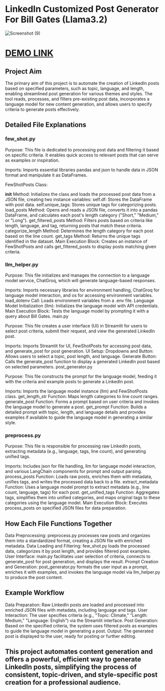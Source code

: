 # LinkedIn Customized Post Generator For Bill Gates (Llama3.2)
![Screenshot (9)](https://github.com/user-attachments/assets/f4005b38-9c85-42b5-9d83-f9bcde40d005)
# [DEMO LINK](https://mayankprojectlinkedin.streamlit.app/)
## Project Aim
The primary aim of this project is to automate the creation of LinkedIn posts based on specified parameters, such as topic, language, and length, enabling streamlined post generation for various themes and styles. The tool reads, processes, and filters pre-existing post data, incorporates a language model for new content generation, and allows users to specify criteria to generate posts effectively.

## Detailed File Explanations

### few_shot.py

Purpose: This file is dedicated to processing post data and filtering it based on specific criteria. It enables quick access to relevant posts that can serve as examples or inspiration.

Imports: Imports essential libraries pandas and json to handle data in JSON format and manipulate it as DataFrames.

FewShotPosts Class:

__init__ Method: Initializes the class and loads the processed post data from a JSON file, creating two instance variables:
self.df: Stores the DataFrame with post data.
self.unique_tags: Stores unique tags for categorizing posts.
load_posts Method: Opens and reads a JSON file, converts it into a pandas DataFrame, and calculates each post's length category ("Short," "Medium," or "Long").
get_filtered_posts Method: Filters posts based on criteria like length, language, and tag, returning posts that match these criteria.
categorize_length Method: Determines the length category for each post based on the line count.
get_tags Method: Returns the unique tags identified in the dataset.
Main Execution Block: Creates an instance of FewShotPosts and calls get_filtered_posts to display posts matching given criteria.

### llm_helper.py

Purpose: This file initializes and manages the connection to a language model service, ChatGroq, which will generate language-based responses.

Imports: Imports necessary libraries for environment handling, ChatGroq for language model interaction, and os for accessing environment variables.
load_dotenv Call: Loads environment variables from a .env file.
Language Model Initialization (llm): Initializes the language model with API credentials.
Main Execution Block: Tests the language model by prompting it with a query about Bill Gates.
main.py

Purpose: This file creates a user interface (UI) in Streamlit for users to select post criteria, submit their request, and view the generated LinkedIn post.

Imports: Imports Streamlit for UI, FewShotPosts for accessing post data, and generate_post for post generation.
UI Setup:
Dropdowns and Button: Allows users to select a topic, post length, and language.
Generate Button: Calls the generate_post function to display a generated LinkedIn post based on selected parameters.
post_generator.py

Purpose: This file constructs the prompt for the language model, feeding it with the criteria and example posts to generate a LinkedIn post.

Imports: Imports the language model instance (llm) and FewShotPosts class.
get_length_str Function: Maps length categories to line count ranges.
generate_post Function: Forms a prompt based on user criteria and invokes the language model to generate a post.
get_prompt Function: Builds a detailed prompt with topic, length, and language details and provides examples if available to guide the language model in generating a similar style.

### preprocess.py

Purpose: This file is responsible for processing raw LinkedIn posts, extracting metadata (e.g., language, tags, line count), and generating unified tags.

Imports: Includes json for file handling, llm for language model interaction, and various LangChain components for prompt and output parsing.
process_posts Function: Loads raw posts, enriches them with metadata, unifies tags, and writes the processed data back to a file.
extract_metadata Function: Uses a language model prompt to extract metadata (e.g., line count, language, tags) for each post.
get_unified_tags Function: Aggregates tags, simplifies them into unified categories, and maps original tags to these categories using the language model.
Main Execution Block: Executes process_posts on specified JSON files for data preparation.

## How Each File Functions Together
Data Preprocessing: preprocess.py processes raw posts and organizes them into a standardized format, creating a JSON file with enriched metadata.
Data Loading and Filtering: few_shot.py loads the processed data, categorizes it by post length, and provides filtered post examples.
User Interface: main.py facilitates user selection of criteria, connects to generate_post for post generation, and displays the result.
Prompt Creation and Generation: post_generator.py formats the user input as a prompt, enriches it with examples, and invokes the language model via llm_helper.py to produce the post content.

## Example Workflow
Data Preparation: Raw LinkedIn posts are loaded and processed into enriched JSON files with metadata, including language and tags.
User Interaction: The user specifies criteria (e.g., "Topic: Climate," "Length: Medium," "Language: English") via the Streamlit interface.
Post Generation: Based on the specified criteria, the system uses filtered posts as examples to guide the language model in generating a post.
Output: The generated post is displayed to the user, ready for posting or further editing.
## This project automates content generation and offers a powerful, efficient way to generate LinkedIn posts, simplifying the process of consistent, topic-driven, and style-specific post creation for a professional audience.
